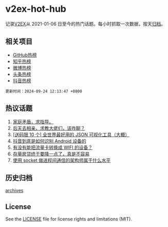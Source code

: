 # v2ex-hot-hub

 记录[V2EX](https://www.v2ex.com/)从 2021-01-06 日至今的热门话题。每小时抓取一次数据，按天[归档](archives)。
 
 ## 相关项目

- [GitHub热榜](https://github.com/lonnyzhang423/github-hot-hub)
- [知乎热榜](https://github.com/lonnyzhang423/zhihu-hot-hub)
- [微博热榜](https://github.com/lonnyzhang423/weibo-hot-hub)
- [头条热榜](https://github.com/lonnyzhang423/toutiao-hot-hub)
- [抖音热榜](https://github.com/lonnyzhang423/douyin-hot-hub)


 `更新时间：2024-09-24 12:13:47 +0800`

## 热议话题

1. [家庭矛盾，求指导。](https://www.v2ex.com/t/1075310)
1. [后天去相亲，求教大佬们，该咋聊？](https://www.v2ex.com/t/1075197)
1. [[送码限 10 个] 全世界最好用的 JSON 可视化工具（大概）](https://www.v2ex.com/t/1075250)
1. [抖音到底是如何识别 Android 设备的](https://www.v2ex.com/t/1075162)
1. [有没有能把流量卡转换成 WIFI 的设备？](https://www.v2ex.com/t/1075221)
1. [存量房贷终于要降一点了，真是不容易](https://www.v2ex.com/t/1075268)
1. [使用 socket 做进程间通信的架构师属于什么水平](https://www.v2ex.com/t/1075187)

## 历史归档

[archives](archives)

## License

See the [LICENSE](LICENSE) file for license rights and limitations (MIT).
